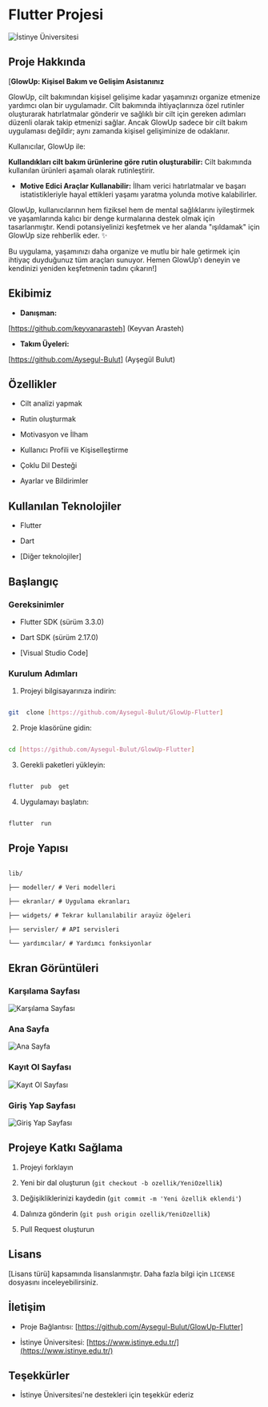 
# Flutter Projesi

![İstinye Üniversitesi](https://www.unitededucation.com/linklogoch/istinye-university-logo.png)

## Proje Hakkında

[**GlowUp: Kişisel Bakım ve Gelişim Asistanınız**

GlowUp, cilt bakımından kişisel gelişime kadar yaşamınızı organize etmenize yardımcı olan bir uygulamadır. Cilt bakımında ihtiyaçlarınıza özel rutinler oluşturarak hatırlatmalar gönderir ve sağlıklı bir cilt için gereken adımları düzenli olarak takip etmenizi sağlar. Ancak GlowUp sadece bir cilt bakım uygulaması değildir; aynı zamanda kişisel gelişiminize de odaklanır.  

Kullanıcılar, GlowUp ile:  

 **Kullandıkları cilt bakım ürünlerine göre rutin oluşturabilir:** Cilt bakımında kullanılan ürünleri aşamalı olarak rutinleştirir. 

- **Motive Edici Araçlar Kullanabilir:** İlham verici hatırlatmalar ve başarı istatistikleriyle hayal ettikleri yaşamı yaratma yolunda motive kalabilirler.  

GlowUp, kullanıcılarının hem fiziksel hem de mental sağlıklarını iyileştirmek ve yaşamlarında kalıcı bir denge kurmalarına destek olmak için tasarlanmıştır. Kendi potansiyelinizi keşfetmek ve her alanda "ışıldamak" için GlowUp size rehberlik eder. ✨  

Bu uygulama, yaşamınızı daha organize ve mutlu bir hale getirmek için ihtiyaç duyduğunuz tüm araçları sunuyor. Hemen GlowUp'ı deneyin ve kendinizi yeniden keşfetmenin tadını çıkarın!]

## Ekibimiz

-  **Danışman:**  

[https://github.com/keyvanarasteh] (Keyvan Arasteh)


-  **Takım Üyeleri:**

[https://github.com/Aysegul-Bulut] (Ayşegül Bulut)


## Özellikler

- Cilt analizi yapmak

- Rutin oluşturmak

- Motivasyon ve İlham

- Kullanıcı Profili ve Kişiselleştirme

- Çoklu Dil Desteği

- Ayarlar ve Bildirimler

## Kullanılan Teknolojiler

- Flutter

- Dart

- [Diğer teknolojiler]

  

## Başlangıç

  

### Gereksinimler

- Flutter SDK (sürüm 3.3.0)

- Dart SDK (sürüm 2.17.0)

- [Visual Studio Code]

  

### Kurulum Adımları

1. Projeyi bilgisayarınıza indirin:

```bash

git  clone [https://github.com/Aysegul-Bulut/GlowUp-Flutter]

```

  

2. Proje klasörüne gidin:

```bash

cd [https://github.com/Aysegul-Bulut/GlowUp-Flutter]

```

  

3. Gerekli paketleri yükleyin:

```bash

flutter  pub  get

```

  

4. Uygulamayı başlatın:

```bash

flutter  run

```

  

## Proje Yapısı

```

lib/

├── modeller/ # Veri modelleri

├── ekranlar/ # Uygulama ekranları

├── widgets/ # Tekrar kullanılabilir arayüz öğeleri

├── servisler/ # API servisleri

└── yardımcılar/ # Yardımcı fonksiyonlar

```


## Ekran Görüntüleri

### Karşılama Sayfası
![Karşılama Sayfası](glowup_project/assets/screenshots/welcome.png)

### Ana Sayfa
![Ana Sayfa](glowup_project/assets/screenshots/home.png)

### Kayıt Ol Sayfası
![Kayıt Ol Sayfası](glowup_project/assets/screenshots/register.png)
  
### Giriş Yap Sayfası
![Giriş Yap Sayfası](glowup_project/assets/screenshots/login.png)


## Projeye Katkı Sağlama

1. Projeyi forklayın

2. Yeni bir dal oluşturun (`git checkout -b ozellik/YeniOzellik`)

3. Değişikliklerinizi kaydedin (`git commit -m 'Yeni özellik eklendi'`)

4. Dalınıza gönderin (`git push origin ozellik/YeniOzellik`)

5. Pull Request oluşturun


## Lisans

[Lisans türü] kapsamında lisanslanmıştır. Daha fazla bilgi için `LICENSE` dosyasını inceleyebilirsiniz.


## İletişim

- Proje Bağlantısı: [https://github.com/Aysegul-Bulut/GlowUp-Flutter]

- İstinye Üniversitesi: [https://www.istinye.edu.tr/](https://www.istinye.edu.tr/)


## Teşekkürler

- İstinye Üniversitesi'ne destekleri için teşekkür ederiz
